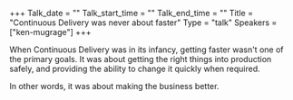 +++
Talk_date = ""
Talk_start_time = ""
Talk_end_time = ""
Title = "Continuous Delivery was never about faster"
Type = "talk"
Speakers = ["ken-mugrage"]
+++

When Continuous Delivery was in its infancy, getting faster wasn't one of the primary goals. It was about getting the right things into production safely, and providing the ability to change it quickly when required. 

In other words, it was about making the business better.
